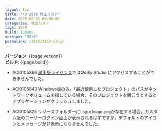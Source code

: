 ```yaml
---
layout: fix
title: "4D 20r9 修正リスト"
date: 2025-08-31 08:00:00
categories: 修正リスト
tags: 20r9
build: 100206
version: "20r9"
permalink: /2025/243/:slug/
---
```


**バージョン**: {{page.version}}  
**ビルド**: {{page.build}} 

* ACI0105866 [試用版ライセンス](https://jp.4d.com/4d-free-trial/)では*Qodly Studio* にアクセスすることができませんでした。

* ACI0105843 Windows版のみ。「最近使用したプロジェクト」のパスがネットワークボリュームを指している場合，そのプロジェクトを開こうとするとアプリケーションがクラッシュしました。

* ACI0105825 リソースフォルダーに`LoginImage.png`が存在する場合，カスタム版のユーザーログイン画面が表示されるはずですが，デフォルトのアイコンとメッセージが非表示になりませんでした。